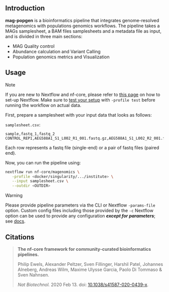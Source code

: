 ## Introduction

**mag-popgen** is a bioinformatics pipeline that integrates genome-resolved metagenomics with populations genomics workflows. 
The pipeline takes a MAGs samplesheet, a BAM files samplesheets and a metadata file as input, and is divided in three main sections:

- MAG Quality control
- Abundance calculation and Variant Calling
- Population genomics metrics and Visualization 



<!-- TODO nf-core:
   Complete this sentence with a 2-3 sentence summary of what types of data the pipeline ingests, a brief overview of the
   major pipeline sections and the types of output it produces. You're giving an overview to someone new
   to nf-core here, in 15-20 seconds. For an example, see https://github.com/nf-core/rnaseq/blob/master/README.md#introduction
-->

<!-- TODO nf-core: Include a figure that guides the user through the major workflow steps. Many nf-core
     workflows use the "tube map" design for that. See https://nf-co.re/docs/contributing/design_guidelines#examples for examples.   -->
<!-- TODO nf-core: Fill in short bullet-pointed list of the default steps in the pipeline -->

<!--1. Read QC ([`FastQC`](https://www.bioinformatics.babraham.ac.uk/projects/fastqc/))-->
<!--2. Present QC for raw reads ([`MultiQC`](http://multiqc.info/))-->

## Usage

> [!NOTE]
> If you are new to Nextflow and nf-core, please refer to [this page](https://nf-co.re/docs/usage/installation) on how to set-up Nextflow. Make sure to [test your setup](https://nf-co.re/docs/usage/introduction#how-to-run-a-pipeline) with `-profile test` before running the workflow on actual data.

<!-- TODO nf-core: Describe the minimum required steps to execute the pipeline, e.g. how to prepare samplesheets.
     Explain what rows and columns represent. For instance (please edit as appropriate):-->

First, prepare a samplesheet with your input data that looks as follows:

`samplesheet.csv`:

```csv
sample,fastq_1,fastq_2
CONTROL_REP1,AEG588A1_S1_L002_R1_001.fastq.gz,AEG588A1_S1_L002_R2_001.fastq.gz
```

Each row represents a fastq file (single-end) or a pair of fastq files (paired end).

Now, you can run the pipeline using:

<!-- TODO nf-core: update the following command to include all required parameters for a minimal example -->

```bash
nextflow run nf-core/magenomics \
   -profile <docker/singularity/.../institute> \
   --input samplesheet.csv \
   --outdir <OUTDIR>
```

> [!WARNING]
> Please provide pipeline parameters via the CLI or Nextflow `-params-file` option. Custom config files including those provided by the `-c` Nextflow option can be used to provide any configuration _**except for parameters**_; see [docs](https://nf-co.re/docs/usage/getting_started/configuration#custom-configuration-files).

<!--For more details and further functionality, please refer to the [usage documentation](https://nf-co.re/magenomics/usage) and the [parameter documentation](https://nf-co.re/magenomics/parameters).-->


<!--## Pipeline output

To see the results of an example test run with a full size dataset refer to the [results](https://nf-co.re/magenomics/results) tab on the nf-core website pipeline page.
For more details about the output files and reports, please refer to the
[output documentation](https://nf-co.re/magenomics/output).

## Credits

nf-core/magenomics was originally written by Daniel Antonio Sabogal.

We thank the following people for their extensive assistance in the development of this pipeline:

<!-- TODO nf-core: If applicable, make list of people who have also contributed -->


<!--## Contributions and Support

If you would like to contribute to this pipeline, please see the [contributing guidelines](.github/CONTRIBUTING.md).

For further information or help, don't hesitate to get in touch on the [Slack `#magenomics` channel](https://nfcore.slack.com/channels/magenomics) (you can join with [this invite](https://nf-co.re/join/slack)).-->

## Citations

<!-- TODO nf-core: Add citation for pipeline after first release. Uncomment lines below and update Zenodo doi and badge at the top of this file. -->
<!-- If you use nf-core/magenomics for your analysis, please cite it using the following doi: [10.5281/zenodo.XXXXXX](https://doi.org/10.5281/zenodo.XXXXXX) -->

<!-- TODO nf-core: Add bibliography of tools and data used in your pipeline -->


<!--An extensive list of references for the tools used by the pipeline can be found in the [`CITATIONS.md`](CITATIONS.md) file.

You can cite the `nf-core` publication as follows:-->

> **The nf-core framework for community-curated bioinformatics pipelines.**
>
> Philip Ewels, Alexander Peltzer, Sven Fillinger, Harshil Patel, Johannes Alneberg, Andreas Wilm, Maxime Ulysse Garcia, Paolo Di Tommaso & Sven Nahnsen.
>
> _Nat Biotechnol._ 2020 Feb 13. doi: [10.1038/s41587-020-0439-x](https://dx.doi.org/10.1038/s41587-020-0439-x).
